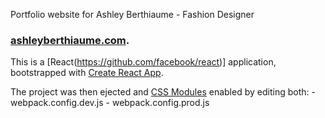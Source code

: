 Portfolio website for Ashley Berthiaume - Fashion Designer
### [ashleyberthiaume.com](https://www.ashleyberthiaume.com).

This is a [React(https://github.com/facebook/react)] application, bootstrapped with [Create React App](https://github.com/facebookincubator/create-react-app).

The project was then ejected and [CSS Modules](https://github.com/css-modules/css-modules) enabled by editing both:
	- webpack.config.dev.js
	- webpack.config.prod.js
